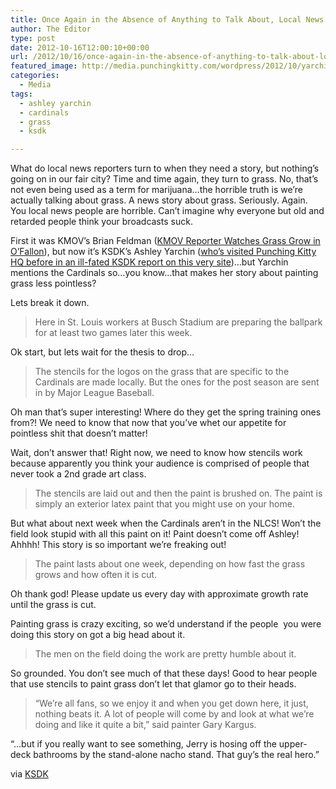 ```yaml
---
title: Once Again in the Absence of Anything to Talk About, Local News Points the Camera at Grass
author: The Editor
type: post
date: 2012-10-16T12:00:10+00:00
url: /2012/10/16/once-again-in-the-absence-of-anything-to-talk-about-local-news-points-the-camera-at-grass/
featured_image: http://media.punchingkitty.com/wordpress/2012/10/yarchin_watches_grass.jpg
categories:
  - Media
tags:
  - ashley yarchin
  - cardinals
  - grass
  - ksdk

---
```

What do local news reporters turn to when they need a story, but nothing&#8217;s going on in our fair city? Time and time again, they turn to grass. No, that&#8217;s not even being used as a term for marijuana&#8230;the horrible truth is we&#8217;re actually talking about grass. A news story about grass. Seriously. Again. You local news people are horrible. Can&#8217;t imagine why everyone but old and retarded people think your broadcasts suck.

First it was KMOV&#8217;s Brian Feldman (<a href="http://punchingkitty.com/2012/06/06/kmov-reporter-watches-grass-grow-in-ofallon/" target="_blank" rel="noopener">KMOV Reporter Watches Grass Grow in O&#8217;Fallon</a>), but now it&#8217;s KSDK&#8217;s Ashley Yarchin (<a href="http://punchingkitty.com/2010/09/06/so-about-that-whole-ksdk-interview/" target="_blank" rel="noopener">who&#8217;s visited Punching Kitty HQ before in an ill-fated KSDK report on this very site</a>)&#8230;but Yarchin mentions the Cardinals so&#8230;you know&#8230;that makes her story about painting grass less pointless?

Lets break it down.

> Here in St. Louis workers at Busch Stadium are preparing the ballpark for at least two games later this week.

Ok start, but lets wait for the thesis to drop&#8230;

> The stencils for the logos on the grass that are specific to the Cardinals are made locally. But the ones for the post season are sent in by Major League Baseball.

Oh man that&#8217;s super interesting! Where do they get the spring training ones from?! We need to know that now that you&#8217;ve whet our appetite for pointless shit that doesn&#8217;t matter!

Wait, don&#8217;t answer that! Right now, we need to know how stencils work because apparently you think your audience is comprised of people that never took a 2nd grade art class.

> The stencils are laid out and then the paint is brushed on. The paint is simply an exterior latex paint that you might use on your home.

But what about next week when the Cardinals aren&#8217;t in the NLCS! Won&#8217;t the field look stupid with all this paint on it! Paint doesn&#8217;t come off Ashley! Ahhhh! This story is so important we&#8217;re freaking out!

> The paint lasts about one week, depending on how fast the grass grows and how often it is cut.

Oh thank god! Please update us every day with approximate growth rate until the grass is cut.

Painting grass is crazy exciting, so we&#8217;d understand if the people  you were doing this story on got a big head about it.

> The men on the field doing the work are pretty humble about it.

So grounded. You don&#8217;t see much of that these days! Good to hear people that use stencils to paint grass don&#8217;t let that glamor go to their heads.

> &#8220;We&#8217;re all fans, so we enjoy it and when you get down here, it just, nothing beats it. A lot of people will come by and look at what we&#8217;re doing and like it quite a bit,&#8221; said painter Gary Kargus.

&#8220;&#8230;but if you really want to see something, Jerry is hosing off the upper-deck bathrooms by the stand-alone nacho stand. That guy&#8217;s the real hero.&#8221;

via <a href="http://www.ksdk.com/news/article/343133/3/Workers-busy-painting-stencils-on-grass-at-Busch-Stadium" target="_blank" rel="noopener">KSDK</a>